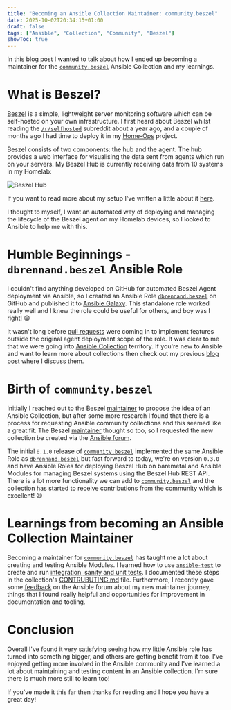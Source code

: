 ```yaml
---
title: "Becoming an Ansible Collection Maintainer: community.beszel"
date: 2025-10-02T20:34:15+01:00
draft: false
tags: ["Ansible", "Collection", "Community", "Beszel"]
showToc: true
---
```


In this blog post I wanted to talk about how I ended up becoming a maintainer for the [`community.beszel`](https://github.com/ansible-collections/community.beszel) Ansible Collection and my learnings.

# What is Beszel?

[Beszel](https://beszel.dev/) is a simple, lightweight server monitoring software which can be self-hosted on your own infrastructure. I first heard about Beszel whilst reading the [`/r/selfhosted`](https://www.reddit.com/r/selfhosted/comments/1eb4bi5/i_just_released_beszel_a_server_monitoring_hub/) subreddit about a year ago, and a couple of months ago I had time to deploy it in my [Home-Ops](https://github.com/dbrennand/home-ops/tree/main/docker/beszel) project.

Beszel consists of two components: the hub and the agent. The hub provides a web interface for visualising the data sent from agents which run on your servers. My Beszel Hub is currently receiving data from 10 systems in my Homelab:

![Beszel Hub](../images/beszel-hub.png)

If you want to read more about my setup I've written a little about it [here](https://homeops.dbren.uk/infrastructure/beszel/).

I thought to myself, I want an automated way of deploying and managing the lifecycle of the Beszel agent on my Homelab devices, so I looked to Ansible to help me with this.

# Humble Beginnings - `dbrennand.beszel` Ansible Role

I couldn't find anything developed on GitHub for automated Beszel Agent deployment via Ansible, so I created an Ansible Role [`dbrennand.beszel`](https://github.com/dbrennand/ansible-role-beszel) on GitHub and published it to [Ansible Galaxy](https://galaxy.ansible.com/ui/standalone/roles/dbrennand/beszel/). This standalone role worked really well and I knew the role could be useful for others, and boy was I right! :grin:

It wasn't long before [pull requests](https://github.com/dbrennand/ansible-role-beszel/pulls?q=is%3Apr+is%3Aclosed) were coming in to implement features outside the original agent deployment scope of the role. It was clear to me that we were going into [Ansible Collection](https://docs.ansible.com/ansible/latest/collections_guide/index.html) territory. If you're new to Ansible and want to learn more about collections then check out my previous [blog post](https://dbren.uk/blog/getting-started-ansible/#collections-) where I discuss them.

# Birth of `community.beszel`

Initially I reached out to the Beszel [maintainer](https://github.com/henrygd/beszel/discussions/969) to propose the idea of an Ansible Collection, but after some more research I found that there is a process for requesting Ansible community collections and this seemed like a great fit. The Beszel [maintainer](https://github.com/henrygd/beszel/discussions/969#discussioncomment-13839515) thought so too, so I requested the new collection be created via the [Ansible forum](https://forum.ansible.com/t/community-beszel-ansible-collection/43999).

The initial `0.1.0` release of [`community.beszel`](https://github.com/ansible-collections/community.beszel) implemented the same Ansible Role as [`dbrennand.beszel`](https://github.com/dbrennand/ansible-role-beszel) but fast forward to today, we're on version `0.3.0` and have Ansible Roles for deploying Beszel Hub on baremetal and Ansible Modules for managing Beszel systems using the Beszel Hub REST API. There is a lot more functionality we can add to [`community.beszel`](https://github.com/ansible-collections/community.beszel) and the collection has started to receive contributions from the community which is excellent! :smiley:

# Learnings from becoming an Ansible Collection Maintainer

Becoming a maintainer for [`community.beszel`](https://github.com/ansible-collections/community.beszel) has taught me a lot about creating and testing Ansible Modules. I learned how to use [`ansible-test`](https://docs.ansible.com/ansible/latest/dev_guide/testing_running_locally.html) to create and run [integration, sanity and unit tests](https://github.com/ansible-collections/community.beszel/tree/main/tests). I documented these steps in the collection's [CONTRUBUTING.md](https://github.com/ansible-collections/community.beszel/blob/main/CONTRIBUTING.md#running-integration-tests) file. Furthermore, I recently gave some [feedback](https://forum.ansible.com/t/your-feedback-wanted-the-ansible-collection-developer-and-maintainer-journey/44592/3?u=dbrennand) on the Ansible forum about my new maintainer journey, things that I found really helpful and opportunities for improvement in documentation and tooling.

# Conclusion

Overall I've found it very satisfying seeing how my little Ansible role has turned into something bigger, and others are getting benefit from it too. I've enjoyed getting more involved in the Ansible community and I've learned a lot about maintaining and testing content in an Ansible collection. I'm sure there is much more still to learn too!

If you've made it this far then thanks for reading and I hope you have a great day!
